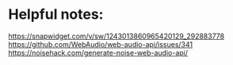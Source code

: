 # Helpful notes:

https://snapwidget.com/v/sw/1243013860965420129_292883778
https://github.com/WebAudio/web-audio-api/issues/341
https://noisehack.com/generate-noise-web-audio-api/